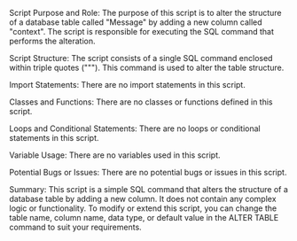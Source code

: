 Script Purpose and Role:
The purpose of this script is to alter the structure of a database table called "Message" by adding a new column called "context". The script is responsible for executing the SQL command that performs the alteration.

Script Structure:
The script consists of a single SQL command enclosed within triple quotes ("""). This command is used to alter the table structure.

Import Statements:
There are no import statements in this script.

Classes and Functions:
There are no classes or functions defined in this script.

Loops and Conditional Statements:
There are no loops or conditional statements in this script.

Variable Usage:
There are no variables used in this script.

Potential Bugs or Issues:
There are no potential bugs or issues in this script.

Summary:
This script is a simple SQL command that alters the structure of a database table by adding a new column. It does not contain any complex logic or functionality. To modify or extend this script, you can change the table name, column name, data type, or default value in the ALTER TABLE command to suit your requirements.